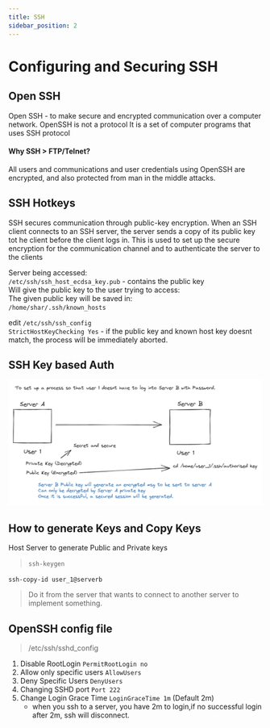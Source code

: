 ```yaml
---
title: SSH
sidebar_position: 2
---
```


# Configuring and Securing SSH

## Open SSH

Open SSH - to make secure and encrypted communication over a computer network.
OpenSSH is not a protocol
It is a set of computer programs that uses SSH protocol

#### Why SSH > FTP/Telnet?

All users and communications and user credentials using OpenSSH are encrypted, and also protected from man in the middle attacks.

## SSH Hotkeys

SSH secures communication through public-key encryption. When an SSH client connects to an SSH server, the server sends a copy of its public key tot he client before the client logs in. This is used to set up the secure encryption for the communication channel and to authenticate the server to the clients

Server being accessed:  
`/etc/ssh/ssh_host_ecdsa_key.pub` - contains the public key  
Will give the public key to the user trying to access:  
The given public key will be saved in:  
`/home/shar/.ssh/known_hosts`

edit `/etc/ssh/ssh_config`  
`StrictHostKeyChecking Yes` - if the public key and known host key doesnt match, the process will be immediately aborted.

## SSH Key based Auth

![SSH Key based Auth](./images/SSH_key.png)

## How to generate Keys and Copy Keys

Host Server to generate Public and Private keys

> `ssh-keygen`

`ssh-copy-id user_1@serverb`

> Do it from the server that wants to connect to another server to implement something.

## OpenSSH config file

> /etc/ssh/sshd_config

1. Disable RootLogin `PermitRootLogin no`
2. Allow only specific users `AllowUsers`
3. Deny Specific Users `DenyUsers`
4. Changing SSHD port `Port 222`
5. Change Login Grace Time `LoginGraceTime 1m` (Default 2m)
   - when you ssh to a server, you have 2m to login,if no successful login after 2m, ssh will disconnect.

